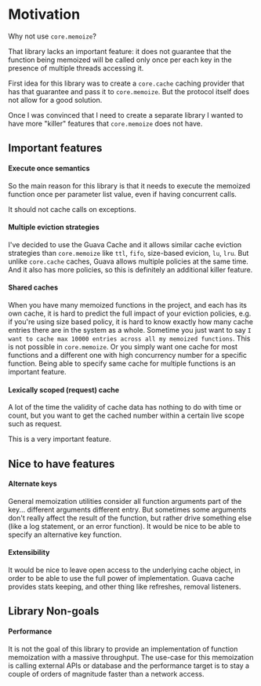 # Motivation

Why not use `core.memoize`?

That library lacks an important feature: it does not guarantee that the function being memoized
will be called only once per each key in the presence of multiple threads accessing it.

First idea for this library was to create a `core.cache` caching provider that has that guarantee and 
pass it to `core.memoize`. But the protocol itself does not allow for a good solution.

Once I was convinced that I need to create a separate library I wanted to have more "killer" features
that `core.memoize` does not have.

## Important features

#### Execute once semantics

So the main reason for this library is that it needs to execute the memoized function once per parameter
list value, even if having concurrent calls.

It should not cache calls on exceptions.

#### Multiple eviction strategies

I've decided to use the Guava Cache and it allows similar cache eviction strategies than `core.memoize` like
`ttl`, `fifo`, size-based evicion, `lu`, `lru`. But unlike `core.cache` caches,
Guava allows multiple policies at the same time. And it also has more policies, so this is definitely an
additional killer feature.

#### Shared caches

When you have many memoized functions in the project, and each has its own cache, it is hard to predict the full
impact of your eviction policies, e.g. if you're using size based policy, it is hard to know
exactly how many cache entries there are in the system as a whole. Sometime you just want
to say `I want to cache max 10000 entries across all my memoized functions`. This is not possible
in `core.memoize`. Or you simply want one cache for most functions and a different one with high
concurrency number for a specific function. Being able to specify same cache for multiple
functions is an important feature.

#### Lexically scoped (request) cache

A lot of the time the validity of cache data has nothing to do with time or count, but you
want to get the cached number within a certain live scope such as request.

This is a very important feature.

## Nice to have features

#### Alternate keys

General memoization utilities consider all function arguments part of the key... different arguments
different entry. But sometimes some arguments don't really affect the result of the function, but rather
drive something else (like a log statement, or an error function). It would be nice to be able to specify an
alternative key function.

#### Extensibility

It would be nice to leave open access to the underlying cache object, in order to be able
to use the full power of implementation. Guava cache provides stats keeping, and other thing like
refreshes, removal listeners.

## Library Non-goals

#### Performance

It is not the goal of this library to provide an implementation of function 
memoization with a massive throughput. The use-case for this memoization is calling
external APIs or database and the performance target is to stay a couple of orders of
magnitude faster than a network access.

